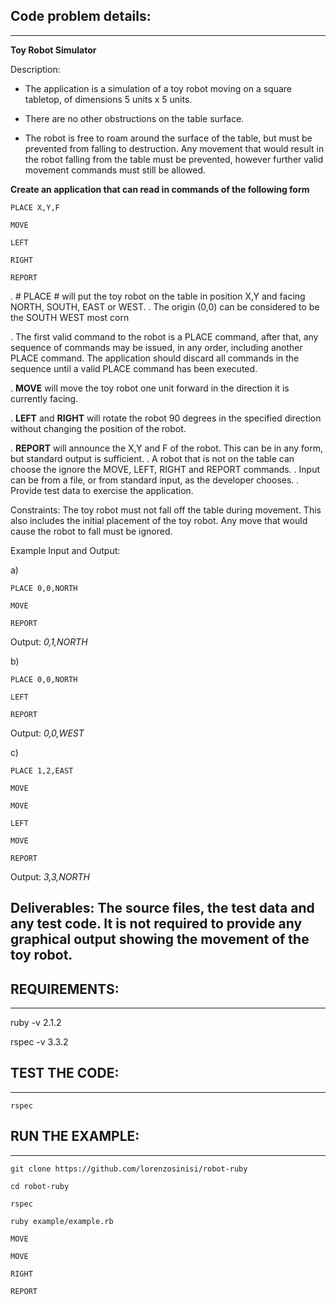 ## Code problem details:
-----------
**Toy Robot Simulator**

Description:

-  The application is a simulation of a toy robot moving on a square tabletop, of dimensions 5 units x 5 units.

-  There are no other obstructions on the table surface.

-  The robot is free to roam around the surface of the table, but must be prevented from falling to destruction. Any movement that would result in the robot falling from the table must be prevented, however further valid movement commands must still be allowed.

**Create an application that can read in commands of the following form**


```
PLACE X,Y,F
```


```
MOVE
```

```
LEFT
```


```
RIGHT
```


```
REPORT
```


. # PLACE # will put the toy robot on the table in position X,Y and facing NORTH, SOUTH, EAST or WEST.
. The origin (0,0) can be considered to be the SOUTH WEST most corn


. The first valid command to the robot is a PLACE command, after that, any sequence of commands may be issued, in any order, including another PLACE command. The application should discard all commands in the sequence until a valid PLACE command has been executed.

. **MOVE**  will move the toy robot one unit forward in the direction it is currently facing.

. **LEFT** and **RIGHT** will rotate the robot 90 degrees in the specified direction without changing the position of the robot.

. **REPORT** will announce the X,Y and F of the robot. This can be in any form, but standard output is sufficient.
. A robot that is not on the table can choose the ignore the MOVE, LEFT, RIGHT and REPORT commands.
. Input can be from a file, or from standard input, as the developer chooses.
. Provide test data to exercise the application.

Constraints:
The toy robot must not fall off the table during movement. This also includes the initial placement of the toy robot.
Any move that would cause the robot to fall must be ignored.

Example Input and Output:

a)

```
PLACE 0,0,NORTH
```


```
MOVE
```


```
REPORT
```

Output: *0,1,NORTH*

b)

```
PLACE 0,0,NORTH
```


```
LEFT
```


```
REPORT
```

Output: *0,0,WEST*

c)

```
PLACE 1,2,EAST
```


```
MOVE
```

```
MOVE
```


```
LEFT
```


```
MOVE
```


```
REPORT
```

Output: *3,3,NORTH*

Deliverables:
The source files, the test data and any test code.
It is not required to provide any graphical output showing the movement of the toy robot.
-------


## REQUIREMENTS:
-----------
ruby  -v 2.1.2

rspec -v 3.3.2


## TEST THE CODE:
-----------
```
rspec
```

## RUN THE EXAMPLE:
-----------
```
git clone https://github.com/lorenzosinisi/robot-ruby

cd robot-ruby 

rspec

ruby example/example.rb

MOVE

MOVE

RIGHT

REPORT

```

